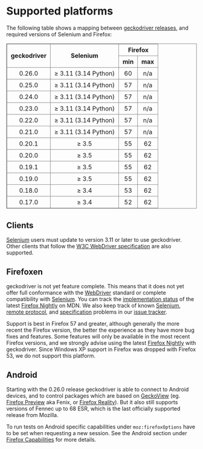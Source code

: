 Supported platforms
===================

The following table shows a mapping between [geckodriver releases],
and required versions of Selenium and Firefox:

<style type="text/css">
  table { width: 100%; margin-bottom: 2em; }
  table, th, td { border: solid gray 1px; }
  td, th { padding: 5px 10px; text-align: center; }
</style>

<table>
 <thead>
  <tr>
    <th rowspan="2">geckodriver
    <th rowspan="2">Selenium
    <th colspan="2">Firefox
  </tr>
  <tr>
    <th>min
    <th>max
  </tr>
 </thead>

 <tr>
  <td>0.26.0
  <td>≥ 3.11 (3.14 Python)
  <td>60
  <td>n/a
 <tr>
  <td>0.25.0
  <td>≥ 3.11 (3.14 Python)
  <td>57
  <td>n/a
 <tr>
  <td>0.24.0
  <td>≥ 3.11 (3.14 Python)
  <td>57
  <td>n/a
 <tr>
  <td>0.23.0
  <td>≥ 3.11 (3.14 Python)
  <td>57
  <td>n/a
 <tr>
  <td>0.22.0
  <td>≥ 3.11 (3.14 Python)
  <td>57
  <td>n/a
 <tr>
  <td>0.21.0
  <td>≥ 3.11 (3.14 Python)
  <td>57
  <td>n/a
 <tr>
  <td>0.20.1
  <td>≥ 3.5
  <td>55
  <td>62
 <tr>
  <td>0.20.0
  <td>≥ 3.5
  <td>55
  <td>62
 <tr>
  <td>0.19.1
  <td>≥ 3.5
  <td>55
  <td>62
 <tr>
  <td>0.19.0
  <td>≥ 3.5
  <td>55
  <td>62
 <tr>
  <td>0.18.0
  <td>≥ 3.4
  <td>53
  <td>62
 <tr>
  <td>0.17.0
  <td>≥ 3.4
  <td>52
  <td>62
</table>

Clients
-------

[Selenium] users must update to version 3.11 or later to use geckodriver.
Other clients that follow the [W3C WebDriver specification][WebDriver]
are also supported.

Firefoxen
---------

geckodriver is not yet feature complete.  This means that it does
not yet offer full conformance with the [WebDriver] standard
or complete compatibility with [Selenium].  You can track the
[implementation status] of the latest [Firefox Nightly] on MDN.
We also keep track of known [Selenium], [remote protocol], and
[specification] problems in our [issue tracker].

Support is best in Firefox 57 and greater, although generally the more
recent the Firefox version, the better the experience as they have
more bug fixes and features.  Some features will only be available
in the most recent Firefox versions, and we strongly advise using the
latest [Firefox Nightly] with geckodriver.  Since Windows XP support
in Firefox was dropped with Firefox 53, we do not support this platform.

Android
-------

Starting with the 0.26.0 release geckodriver is able to connect
to Android devices, and to control packages which are based on [GeckoView]
(eg. [Firefox Preview] aka Fenix, or [Firefox Reality]). But it also still
supports versions of Fennec up to 68 ESR, which is the last officially
supported release from Mozilla.

To run tests on Android specific capabilities under `moz:firefoxOptions`
have to be set when requesting a new session. See the Android section under
[Firefox Capabilities](Capabilities.html#android) for more details.

[geckodriver releases]: https://github.com/mozilla/geckodriver/releases
[Selenium]: https://github.com/seleniumhq/selenium
[WebDriver]: https://w3c.github.io/webdriver/
[implementation status]: https://bugzilla.mozilla.org/showdependencytree.cgi?id=721859&hide_resolved=1
[Firefox Nightly]: https://whattrainisitnow.com/
[remote protocol]: https://github.com/mozilla/geckodriver/issues?q=is%3Aissue+is%3Aopen+label%3Amarionette
[specification]: https://github.com/mozilla/geckodriver/issues?q=is%3Aissue+is%3Aopen+label%3Aspec
[issue tracker]: https://github.com/mozilla/geckodriver/issues
[Firefox Nightly]: https://nightly.mozilla.org/
[GeckoView]: https://wiki.mozilla.org/Mobile/GeckoView
[Firefox Preview]: https://play.google.com/store/apps/details?id=org.mozilla.fenix
[Firefox Reality]: https://play.google.com/store/apps/details?id=org.mozilla.vrbrowser
